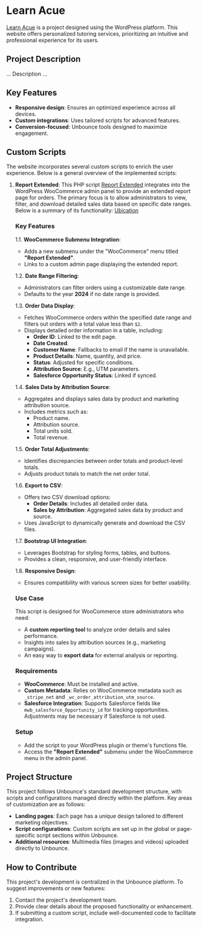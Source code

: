 # Learn Acue 

[Learn Acue](https://learn.acue.org/) is a project designed using the WordPress platform. This website offers personalized tutoring services, prioritizing an intuitive and professional experience for its users.

## Project Description

... Description ...

## Key Features

- **Responsive design**: Ensures an optimized experience across all devices.
- **Custom integrations**: Uses tailored scripts for advanced features.
- **Conversion-focused**: Unbounce tools designed to maximize engagement.

## Custom Scripts

The website incorporates several custom scripts to enrich the user experience. Below is a general overview of the implemented scripts:

1. **Report Extended**:
   This PHP script [Report Extended](https://github.com/madebygarzon/pip-dev/blob/main/LearnAcue/ReportExtended.php) integrates into the WordPress WooCommerce admin panel to provide an extended report page for orders. The primary focus is to allow administrators to view, filter, and download detailed sales data based on specific date ranges. Below is a summary of its functionality:
   [Ubication](https://learn.acue.org/wp-admin/admin.php?page=edit-snippet&id=33)  
   

    ### Key Features

    1.1. **WooCommerce Submenu Integration**:
   - Adds a new submenu under the "WooCommerce" menu titled **"Report Extended"**.
   - Links to a custom admin page displaying the extended report.

    1.2. **Date Range Filtering**:
    - Administrators can filter orders using a customizable date range.
    - Defaults to the year **2024** if no date range is provided.

    1.3. **Order Data Display**:
    - Fetches WooCommerce orders within the specified date range and filters out orders with a total value less than `$2`.
    - Displays detailed order information in a table, including:
        - **Order ID**: Linked to the edit page.
        - **Date Created**.
        - **Customer Name**: Fallbacks to email if the name is unavailable.
        - **Product Details**: Name, quantity, and price.
        - **Status**: Adjusted for specific conditions.
        - **Attribution Source**: E.g., UTM parameters.
        - **Salesforce Opportunity Status**: Linked if synced.

    1.4. **Sales Data by Attribution Source**:
    - Aggregates and displays sales data by product and marketing attribution source.
    - Includes metrics such as:
        - Product name.
        - Attribution source.
        - Total units sold.
        - Total revenue.

    1.5. **Order Total Adjustments**:
    - Identifies discrepancies between order totals and product-level totals.
    - Adjusts product totals to match the net order total.

    1.6. **Export to CSV**:
    - Offers two CSV download options:
        - **Order Details**: Includes all detailed order data.
        - **Sales by Attribution**: Aggregated sales data by product and source.
    - Uses JavaScript to dynamically generate and download the CSV files.

    1.7. **Bootstrap UI Integration**:
    - Leverages Bootstrap for styling forms, tables, and buttons.
    - Provides a clean, responsive, and user-friendly interface.

    1.8. **Responsive Design**:
    - Ensures compatibility with various screen sizes for better usability.

    ### Use Case

    This script is designed for WooCommerce store administrators who need:
    - A **custom reporting tool** to analyze order details and sales performance.
    - Insights into sales by attribution sources (e.g., marketing campaigns).
    - An easy way to **export data** for external analysis or reporting.

    ### Requirements

    - **WooCommerce**: Must be installed and active.
    - **Custom Metadata**: Relies on WooCommerce metadata such as `_stripe_net` and `_wc_order_attribution_utm_source`.
    - **Salesforce Integration**: Supports Salesforce fields like `mwb_salesforce_Opportunity_id` for tracking opportunities. Adjustments may be necessary if Salesforce is not used.

    ### Setup

    - Add the script to your WordPress plugin or theme's functions file.
    - Access the **"Report Extended"** submenu under the WooCommerce menu in the admin panel.



## Project Structure

This project follows Unbounce's standard development structure, with scripts and configurations managed directly within the platform. Key areas of customization are as follows:

- **Landing pages**: Each page has a unique design tailored to different marketing objectives.
- **Script configurations**: Custom scripts are set up in the global or page-specific script sections within Unbounce.
- **Additional resources**: Multimedia files (images and videos) uploaded directly to Unbounce.

## How to Contribute

This project's development is centralized in the Unbounce platform. To suggest improvements or new features:

1. Contact the project's development team.
2. Provide clear details about the proposed functionality or enhancement.
3. If submitting a custom script, include well-documented code to facilitate integration.

